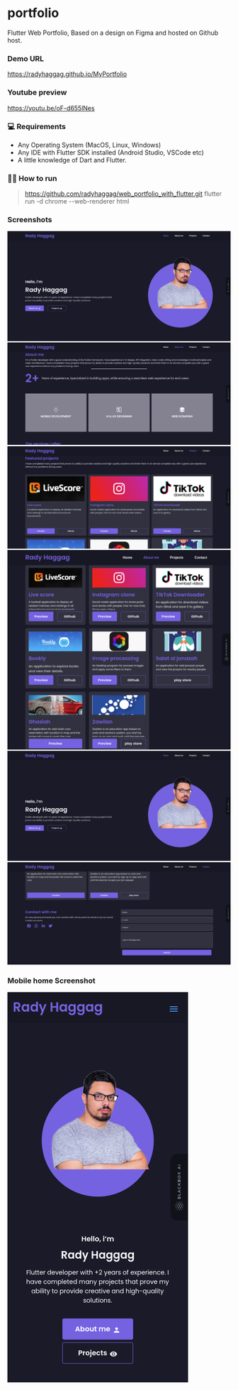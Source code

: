 # portfolio

Flutter Web Portfolio, Based on a design on Figma and hosted on Github host.

### Demo URL

https://radyhaggag.github.io/MyPortfolio

### Youtube preview

https://youtu.be/oF-d655lNes

### 💻 Requirements

- Any Operating System (MacOS, Linux, Windows)
- Any IDE with Flutter SDK installed (Android Studio, VSCode etc)
- A little knowledge of Dart and Flutter.

### 👨‍💻 How to run

> https://github.com/radyhaggag/web_portfolio_with_flutter.git
> flutter run -d chrome --web-renderer html

### Screenshots

![Screenshot](./assets/previews/home_preview.png)
![Screenshot](./assets/previews/about_preview.png)
![Screenshot](./assets/previews/projects_one_preview.png)
![Screenshot](./assets/previews/projects_two_preview.png)
![Screenshot](./assets/previews/home_preview.png)
![Screenshot](./assets/previews/contact_preview.png)

### Mobile home Screenshot

![Screenshot](./assets/previews/mobile_home_preview.png)
